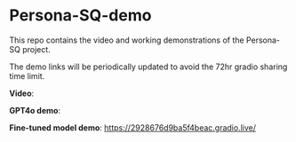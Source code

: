 # Persona-SQ-demo

This repo contains the video and working demonstrations of the Persona-SQ project.

The demo links will be periodically updated to avoid the 72hr gradio sharing time limit.

__Video__:

__GPT4o demo__: 

__Fine-tuned model demo__: [https://2928676d9ba5f4beac.gradio.live/ ](https://5eb2b141dc2ea1894d.gradio.live)
